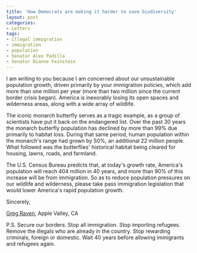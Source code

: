 ```yaml
---
title: 'How Democrats are making it harder to save biodiversity'
layout: post
categories:
- Letters
tags:
- illegal immigration
- immigration
- population
- Senator Alex Padilla
- Senator Dianne Feinstein
---
```


I am writing to you because I am concerned about our unsustainable population growth, driven primarily by your immigration policies, which add more than one million per year (more than two million since the current border crisis began). America is inexorably losing its open spaces and wilderness areas, along with a wide array of wildlife.

The iconic monarch butterfly serves as a tragic example, as a group of scientists have put it back on the endangered list. Over the past 30 years the monarch butterfly population has declined by more than 99% due primarily to habitat loss. During that same period, human population within the monarch's range had grown by 50%, an additional 22 million people. What followed was the butterflies' historical habitat being cleared for housing, lawns, roads, and farmland.

The U.S. Census Bureau predicts that, at today's growth rate, America's population will reach 404 million in 40 years, and more than 90% of this increase will be from immigration. So as to reduce population pressures on our wildlife and wilderness, please take pass immigration legislation that would lower America's rapid population growth.

Sincerely,

[Greg Raven](https://www.gregraven.org/), Apple Valley, CA

P.S. Secure our borders. Stop all immigration. Stop importing refugees. Remove the illegals who are already in the country. Stop rewarding criminals, foreign or domestic. Wait 40 years before allowing immigrants and refugees again.
